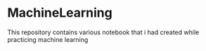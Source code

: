 # MachineLearning
This repository contains various notebook that i had created while practicing machine learning
